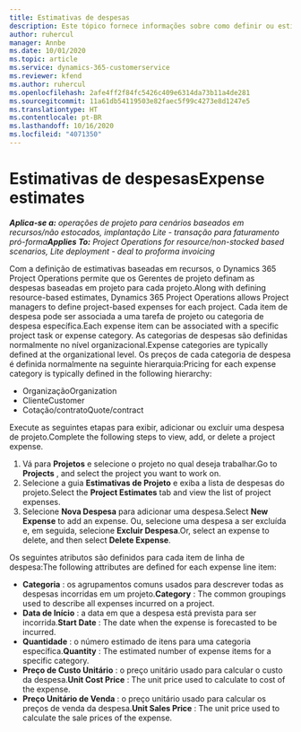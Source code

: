 ```yaml
---
title: Estimativas de despesas
description: Este tópico fornece informações sobre como definir ou estimar despesas baseadas em projetos.
author: ruhercul
manager: Annbe
ms.date: 10/01/2020
ms.topic: article
ms.service: dynamics-365-customerservice
ms.reviewer: kfend
ms.author: ruhercul
ms.openlocfilehash: 2afe4ff2f84fc5426c409e6314da73b11a4de281
ms.sourcegitcommit: 11a61db54119503e82faec5f99c4273e8d1247e5
ms.translationtype: HT
ms.contentlocale: pt-BR
ms.lasthandoff: 10/16/2020
ms.locfileid: "4071350"
---
```

# <a name="expense-estimates"></a><span data-ttu-id="e6fa6-103">Estimativas de despesas</span><span class="sxs-lookup"><span data-stu-id="e6fa6-103">Expense estimates</span></span>
<span data-ttu-id="e6fa6-104">_**Aplica-se a:** operações de projeto para cenários baseados em recursos/não estocados, implantação Lite - transação para faturamento pró-forma_</span><span class="sxs-lookup"><span data-stu-id="e6fa6-104">_**Applies To:** Project Operations for resource/non-stocked based scenarios, Lite deployment - deal to proforma invoicing_</span></span>

<span data-ttu-id="e6fa6-105">Com a definição de estimativas baseadas em recursos, o Dynamics 365 Project Operations permite que os Gerentes de projeto definam as despesas baseadas em projeto para cada projeto.</span><span class="sxs-lookup"><span data-stu-id="e6fa6-105">Along with defining resource-based estimates, Dynamics 365 Project Operations allows Project managers to define project-based expenses for each project.</span></span> <span data-ttu-id="e6fa6-106">Cada item de despesa pode ser associada a uma tarefa de projeto ou categoria de despesa específica.</span><span class="sxs-lookup"><span data-stu-id="e6fa6-106">Each expense item can be associated with a specific project task or expense category.</span></span> <span data-ttu-id="e6fa6-107">As categorias de despesas são definidas normalmente no nível organizacional.</span><span class="sxs-lookup"><span data-stu-id="e6fa6-107">Expense categories are typically defined at the organizational level.</span></span> <span data-ttu-id="e6fa6-108">Os preços de cada categoria de despesa é definida normalmente na seguinte hierarquia:</span><span class="sxs-lookup"><span data-stu-id="e6fa6-108">Pricing for each expense category is typically defined in the following hierarchy:</span></span>

- <span data-ttu-id="e6fa6-109">Organização</span><span class="sxs-lookup"><span data-stu-id="e6fa6-109">Organization</span></span>
- <span data-ttu-id="e6fa6-110">Cliente</span><span class="sxs-lookup"><span data-stu-id="e6fa6-110">Customer</span></span>
- <span data-ttu-id="e6fa6-111">Cotação/contrato</span><span class="sxs-lookup"><span data-stu-id="e6fa6-111">Quote/contract</span></span>

<span data-ttu-id="e6fa6-112">Execute as seguintes etapas para exibir, adicionar ou excluir uma despesa de projeto.</span><span class="sxs-lookup"><span data-stu-id="e6fa6-112">Complete the following steps to view, add, or delete a project expense.</span></span>

1. <span data-ttu-id="e6fa6-113">Vá para **Projetos** e selecione o projeto no qual deseja trabalhar.</span><span class="sxs-lookup"><span data-stu-id="e6fa6-113">Go to **Projects** , and select the project you want to work on.</span></span>
2. <span data-ttu-id="e6fa6-114">Selecione a guia **Estimativas de Projeto** e exiba a lista de despesas do projeto.</span><span class="sxs-lookup"><span data-stu-id="e6fa6-114">Select the **Project Estimates** tab and view the list of project expenses.</span></span>
3. <span data-ttu-id="e6fa6-115">Selecione **Nova Despesa** para adicionar uma despesa.</span><span class="sxs-lookup"><span data-stu-id="e6fa6-115">Select **New Expense** to add an expense.</span></span> <span data-ttu-id="e6fa6-116">Ou, selecione uma despesa a ser excluída e, em seguida, selecione **Excluir Despesa**.</span><span class="sxs-lookup"><span data-stu-id="e6fa6-116">Or, select an expense to delete, and then select **Delete Expense**.</span></span>

<span data-ttu-id="e6fa6-117">Os seguintes atributos são definidos para cada item de linha de despesa:</span><span class="sxs-lookup"><span data-stu-id="e6fa6-117">The following attributes are defined for each expense line item:</span></span>

- <span data-ttu-id="e6fa6-118">**Categoria** : os agrupamentos comuns usados para descrever todas as despesas incorridas em um projeto.</span><span class="sxs-lookup"><span data-stu-id="e6fa6-118">**Category** : The common groupings used to describe all expenses incurred on a project.</span></span>
- <span data-ttu-id="e6fa6-119">**Data de Início** : a data em que a despesa está prevista para ser incorrida.</span><span class="sxs-lookup"><span data-stu-id="e6fa6-119">**Start Date** : The date when the expense is forecasted to be incurred.</span></span>
- <span data-ttu-id="e6fa6-120">**Quantidade** : o número estimado de itens para uma categoria específica.</span><span class="sxs-lookup"><span data-stu-id="e6fa6-120">**Quantity** : The estimated number of expense items for a specific category.</span></span>
- <span data-ttu-id="e6fa6-121">**Preço de Custo Unitário** : o preço unitário usado para calcular o custo da despesa.</span><span class="sxs-lookup"><span data-stu-id="e6fa6-121">**Unit Cost Price** : The unit price used to calculate to cost of the expense.</span></span>
- <span data-ttu-id="e6fa6-122">**Preço Unitário de Venda** : o preço unitário usado para calcular os preços de venda da despesa.</span><span class="sxs-lookup"><span data-stu-id="e6fa6-122">**Unit Sales Price** : The unit price used to calculate the sale prices of the expense.</span></span>

